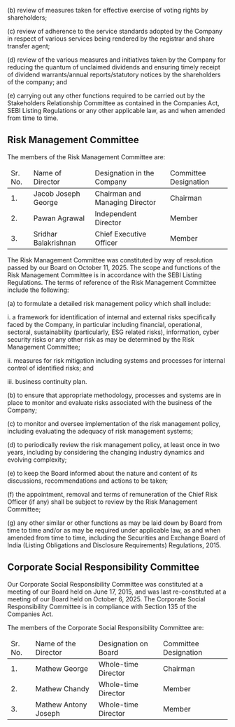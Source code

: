 (b) review of measures taken for effective exercise of voting rights by shareholders;

(c) review of adherence to the service standards adopted by the Company in respect of various services being rendered by the registrar and share transfer agent;

(d) review of the various measures and initiatives taken by the Company for reducing the quantum of unclaimed dividends and ensuring timely receipt of dividend warrants/annual reports/statutory notices by the shareholders of the company; and

(e) carrying out any other functions required to be carried out by the Stakeholders Relationship Committee as contained in the Companies Act, SEBI Listing Regulations or any other applicable law, as and when amended from time to time.

## Risk Management Committee

The members of the Risk Management Committee are:

<table><thead><tr><td>Sr. No.</td><td>Name of Director</td><td>Designation in the Company</td><td>Committee Designation</td></tr></thead><tbody><tr><td>1.</td><td>Jacob Joseph George</td><td>Chairman and Managing Director</td><td>Chairman</td></tr><tr><td>2.</td><td>Pawan Agrawal</td><td>Independent Director</td><td>Member</td></tr><tr><td>3.</td><td>Sridhar Balakrishnan</td><td>Chief Executive Officer</td><td>Member</td></tr></tbody></table>

The Risk Management Committee was constituted by way of resolution passed by our Board on October 11, 2025. The scope and functions of the Risk Management Committee is in accordance with the SEBI Listing Regulations. The terms of reference of the Risk Management Committee include the following:

(a) to formulate a detailed risk management policy which shall include:

i. a framework for identification of internal and external risks specifically faced by the Company, in particular including financial, operational, sectoral, sustainability (particularly, ESG related risks), information, cyber security risks or any other risk as may be determined by the Risk Management Committee;

ii. measures for risk mitigation including systems and processes for internal control of identified risks; and

iii. business continuity plan.

(b) to ensure that appropriate methodology, processes and systems are in place to monitor and evaluate risks associated with the business of the Company;

(c) to monitor and oversee implementation of the risk management policy, including evaluating the adequacy of risk management systems;

(d) to periodically review the risk management policy, at least once in two years, including by considering the changing industry dynamics and evolving complexity;

(e) to keep the Board informed about the nature and content of its discussions, recommendations and actions to be taken;

(f) the appointment, removal and terms of remuneration of the Chief Risk Officer (if any) shall be subject to review by the Risk Management Committee;

(g) any other similar or other functions as may be laid down by Board from time to time and/or as may be required under applicable law, as and when amended from time to time, including the Securities and Exchange Board of India (Listing Obligations and Disclosure Requirements) Regulations, 2015.

## Corporate Social Responsibility Committee

Our Corporate Social Responsibility Committee was constituted at a meeting of our Board held on June 17, 2015, and was last re-constituted at a meeting of our Board held on October 6, 2025. The Corporate Social Responsibility Committee is in compliance with Section 135 of the Companies Act.

The members of the Corporate Social Responsibility Committee are:

<table><thead><tr><td>Sr. No.</td><td>Name of the Director</td><td>Designation on Board</td><td>Committee Designation</td></tr></thead><tbody><tr><td>1.</td><td>Mathew George</td><td>Whole-time Director</td><td>Chairman</td></tr><tr><td>2.</td><td>Mathew Chandy</td><td>Whole-time Director</td><td>Member</td></tr><tr><td>3.</td><td>Mathew Antony Joseph</td><td>Whole-time Director</td><td>Member</td></tr></tbody></table>